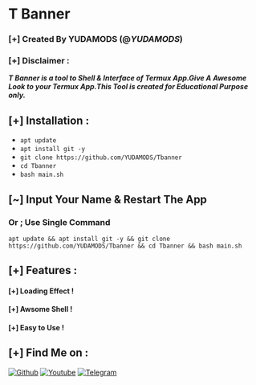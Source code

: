 # T Banner
### [+] Created By YUDAMODS (@***YUDAMODS***)
### [+] Disclaimer :
***T Banner is a tool to Shell & Interface of Termux App.Give A Awesome Look to your Termux App.This Tool is created for Educational Purpose only.***

## [+] Installation :

* ```apt update```
* ```apt install git -y```
* ```git clone https://github.com/YUDAMODS/Tbanner```
* ```cd Tbanner```
* ```bash main.sh```
## [~] Input Your Name & Restart The App
### Or ; Use Single Command
```
apt update && apt install git -y && git clone https://github.com/YUDAMODS/Tbanner && cd Tbanner && bash main.sh
```

## [+] Features :
#### [+] Loading Effect !
#### [+] Awsome Shell !
#### [+] Easy to Use !

## [+] Find Me on :

[![Github](https://img.shields.io/badge/Github-YUDAMODS-green?style=for-the-badge&logo=github)](https://github.com/YUDAMODS)
[![Youtube](https://img.shields.io/badge/Youtube-%40YUDAMODS-red?style=for-the-badge&logo=Youtube)](https://www.instagram.com/yudamods)
[![Telegram](https://img.shields.io/badge/Telegram-YUDAMODS-blue?style=for-the-badge&logo=Telegram)](https://t.me/YUDAMODS)


